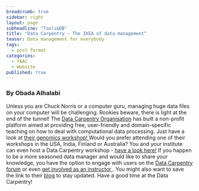 ```yaml
---
breadcrumb: true
sidebar: right
layout: page
subheadline: "Tools&DB"
title: "Data Carpentry - The IKEA of data management"
teaser: Data management for everybody
tags: 
  - post format
categories: 
  - YAAC
  - Website
published: true
---
```



### By Obada Alhalabi

Unless you are Chuck Norris or a computer guru, managing huge data files on your computer will be challenging. Rookies beware, there is light at the end of the tunnel! The <a href="http://www.datacarpentry.org" target="_blank">Data Carpentry Organisation</a> has built a non-profit platform aimed at providing free, user-friendly and domain-specific teaching on how to deal with computational data processing. Just have a look at <a href="http://www.datacarpentry.org/lessons/#genomics-workshop" target="_blank">their genomics workshop! </a> Would you prefer attending one of their workshops in the USA, India, Finland or Australia? You and your institute can even host a Data Carpentry workshop - <a href="http://www.datacarpentry.org/workshops-attend/" target="_blank">have a look here!</a> If you happen to be a more seasoned data manager and would like to share your knowledge, you have the option to engage with users on the <a href="http://discuss.datacarpentry.org/" target="_blank">Data Carpentry forum</a> or even <a href="http://www.datacarpentry.org/involved-instructor/" target="_blank">get involved as an instructor </a>. You might also want to save the link to their <a href="http://www.datacarpentry.org/blog/" target="_blank">blog</a> to stay updated. Have a good time at the Data Carpentry!
